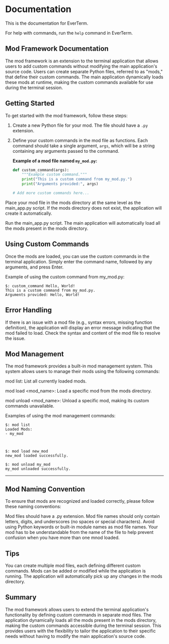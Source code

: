 # Documentation

This is the documentation for EverTerm.

For help with commands, run the `help` command in EverTerm.


## Mod Framework Documentation

The mod framework is an extension to the terminal application that allows users to add custom commands without modifying the main application's source code. Users can create separate Python files, referred to as "mods," that define their custom commands. The main application dynamically loads these mods at runtime, making the custom commands available for use during the terminal session.

## Getting Started

To get started with the mod framework, follow these steps:

1. Create a new Python file for your mod. The file should have a `.py` extension.

2. Define your custom commands in the mod file as functions. Each command should take a single argument, `args`, which will be a string containing any arguments passed to the command.

   **Example of a mod file named `my_mod.py`:**

   ```python
   def custom_command(args):
       """Example custom command."""
       print("This is a custom command from my_mod.py.")
       print("Arguments provided:", args)

   # Add more custom commands here...
   
Place your mod file in the mods directory at the same level as the main_app.py script. If the mods directory does not exist, the application will create it automatically.

Run the main_app.py script. The main application will automatically load all the mods present in the mods directory.

## Using Custom Commands
Once the mods are loaded, you can use the custom commands in the terminal application. Simply enter the command name, followed by any arguments, and press Enter.

Example of using the custom command from my_mod.py:
~~~
$: custom_command Hello, World!
This is a custom command from my_mod.py.
Arguments provided: Hello, World!
~~~


## Error Handling
If there is an issue with a mod file (e.g., syntax errors, missing function definition), the application will display an error message indicating that the mod failed to load. Check the syntax and content of the mod file to resolve the issue.

## Mod Management
The mod framework provides a built-in mod management system. This system allows users to manage their mods using the following commands:

mod list: List all currently loaded mods.

mod load <mod_name>: Load a specific mod from the mods directory.

mod unload <mod_name>: Unload a specific mod, making its custom commands unavailable.

Examples of using the mod management commands:
~~~
$: mod list
Loaded Mods:
- my_mod



$: mod load new_mod
new_mod loaded successfully.

$: mod unload my_mod
my_mod unloaded successfully.
~~~
------------------------------
## Mod Naming Convention
To ensure that mods are recognized and loaded correctly, please follow these naming conventions:

Mod files should have a .py extension.
Mod file names should only contain letters, digits, and underscores (no spaces or special characters).
Avoid using Python keywords or built-in module names as mod file names.
Your mod has to be understandable from the name of the file to help prevent confusion when you have more than one mnod loaded.

## Tips
You can create multiple mod files, each defining different custom commands.
Mods can be added or modified while the application is running. The application will automatically pick up any changes in the mods directory.

## Summary
The mod framework allows users to extend the terminal application's functionality by defining custom commands in separate mod files. The application dynamically loads all the mods present in the mods directory, making the custom commands accessible during the terminal session. This provides users with the flexibility to tailor the application to their specific needs without having to modify the main application's source code.
